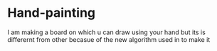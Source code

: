 # Hand-painting
I am making a board on which u can draw using your hand but its is differernt from other becasue of the new algorithm used in to make it
